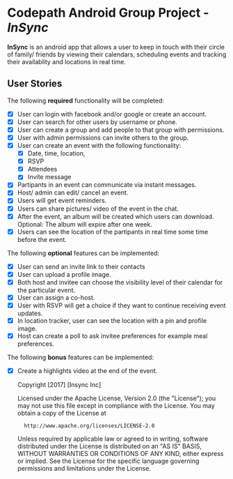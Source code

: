 # Codepath Android Group Project - *InSync*

**InSync** is an android app that allows a user to keep in touch with their circle of family/ friends by viewing their calendars, scheduling events and tracking their availablity and locations in real time.

## User Stories

The following **required** functionality will be completed:

* [x] User can login with facebook and/or google or create an account.
* [x] User can search for other users by username or phone.
* [x] User can create a group and add people to that group with permissions.
* [x] User with admin permissions can invite others to the group.
* [x] User can create an event with the following functionality:
  * [x] Date, time, location,
  * [x] RSVP
  * [x] Attendees
  * [x] Invite message
* [x] Partipants in an event can communicate via instant messages.
* [x] Host/ admin can edit/ cancel an event.
* [x] Users will get event reminders.
* [x] Users can share pictures/ video of the event in the chat.
* [x] After the event, an album will be created which users can download. Optional: The album will expire after one week.
* [x] Users can see the location of the partipants in real time some time before the event.

The following **optional** features can be implemented:

* [x] User can send an invite link to their contacts 
* [x] User can upload a profile image.
* [x] Both host and invitee can choose the visibility level of their calendar for the particular event.
* [x] User can assign a co-host.
* [x] User with RSVP will get a choice if they want to continue receiving event updates.
* [x] In location tracker, user can see the location with a pin and profile image.
* [x] Host can create a poll to ask invitee preferences for example meal preferences.

The following **bonus** features can be implemented:

* [x] Create a highlights video at the end of the event.

    Copyright [2017] [Insync Inc]

    Licensed under the Apache License, Version 2.0 (the "License");
    you may not use this file except in compliance with the License.
    You may obtain a copy of the License at

        http://www.apache.org/licenses/LICENSE-2.0

    Unless required by applicable law or agreed to in writing, software
    distributed under the License is distributed on an "AS IS" BASIS,
    WITHOUT WARRANTIES OR CONDITIONS OF ANY KIND, either express or implied.
    See the License for the specific language governing permissions and
    limitations under the License.
